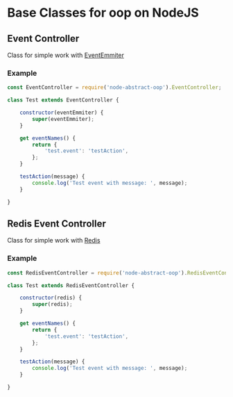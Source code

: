 # Base Classes for oop on NodeJS

## Event Controller

Class for simple work with [EventEmmiter](https://nodejs.org/dist/latest-v7.x/docs/api/events.html#events_class_eventemitter)

### Example

```javascript
const EventController = require('node-abstract-oop').EventController;

class Test extends EventController {

	constructor(eventEmmiter) {
		super(eventEmmiter);
	}

	get eventNames() {
		return {
			'test.event': 'testAction',
		};
	}

	testAction(message) {
	    console.log('Test event with message: ', message);
    }

}
```

## Redis Event Controller

Class for simple work with [Redis](https://github.com/NodeRedis/node_redis)

### Example

```javascript
const RedisEventController = require('node-abstract-oop').RedisEventController;

class Test extends RedisEventController {

	constructor(redis) {
		super(redis);
	}

	get eventNames() {
		return {
			'test.event': 'testAction',
		};
	}

	testAction(message) {
	    console.log('Test event with message: ', message);
    }

}
```